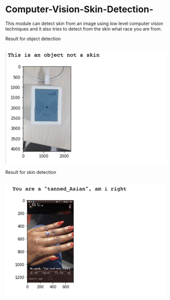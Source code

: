 # Computer-Vision-Skin-Detection-
This module can detect skin from an image using low level computer vision techniques and it also tries to detect from the skin what race you are from.

<p>
Result for object detection
</p>

<br>
<img src="https://github.com/Free-tek/Computer-Vision-Skin-Detection-/blob/master/Screenshot%202019-11-14%20at%208.49.12%20am.png">


<p>
Result for skin detection
</p>

<br>
<img src="https://github.com/Free-tek/Computer-Vision-Skin-Detection-/blob/master/Screenshot%202019-11-14%20at%208.50.57%20am.png">
